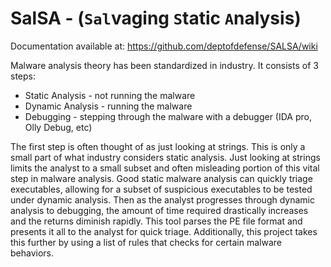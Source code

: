 # SalSA - (`Sal`vaging `S`tatic `A`nalysis)

Documentation available at: https://github.com/deptofdefense/SALSA/wiki

Malware analysis theory has been standardized in industry. It consists of 3 steps:

* Static Analysis - not running the malware
* Dynamic Analysis - running the malware
* Debugging - stepping through the malware with a debugger (IDA pro, Olly Debug, etc)

The first step is often thought of as just looking at strings. This is only a small part of what industry considers static analysis. Just looking at strings limits the analyst to a small subset and often misleading portion of this vital step in malware analysis. Good static malware analysis can quickly triage executables, allowing for a subset of suspicious executables to be tested under dynamic analysis. Then as the analyst progresses through dynamic analysis to debugging, the amount of time required drastically increases and the returns diminish rapidly. This tool parses the PE file format and presents it all to the analyst for quick triage. Additionally, this project takes this further by using a list of rules that checks for certain malware behaviors.
